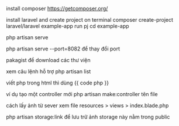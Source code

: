 install composer https://getcomposer.org/

install laravel and create project on terminal
composer create-project laravel/laravel example-app
run pj
cd example-app

php artisan serve

php artisan serve --port=8082 để thay đổi port

pakagist để download các thư viện

xem câu lệnh hỗ trợ php artisan list

viết php trong html thì dùng {{ code php }}

ví dụ tạo một controller mới php artisan make:controller tên file

cách lấy ảnh từ sever xem file resources > views > index.blade.php

php artisan storage:link để lưu trữ ảnh storage này nằm trong public
